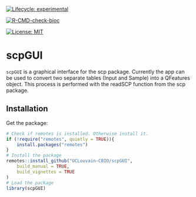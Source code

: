 <!-- badges: start -->
[![Lifecycle: experimental](https://img.shields.io/badge/lifecycle-experimental-orange.svg)](https://lifecycle.r-lib.org/articles/stages.html#experimental)

[![R-CMD-check-bioc](https://github.com/UCLouvain-CBIO/scpGUI/workflows/check-bioc.yml/badge.svg)](https://github.com/UCLouvain-CBIO/scpGUI/actions/workflows/check-bioc.yml)

[![License: MIT](https://img.shields.io/badge/License-MIT-yellow.svg)](https://opensource.org/licenses/MIT)
<!-- badges: end -->

# scpGUI

`scpGUI` is a graphical interface for the scp package.
Currently the app can be used to convert two separate tables (Input and Sample) into a QFeatures object.
This process is performed with the readSCP function from the scp package.

## Installation 

Get the package:

```r
# Check if remotes is installed. Otherwise install it.
if (!require("remotes", quietly = TRUE)){
    install.packages("remotes")
}
# Install the package
remotes::install_github("UCLouvain-CBIO/scpGUI",
    build_manual = TRUE,
    build_vignettes = TRUE
)
# Load the package
library(scpGUI)
```